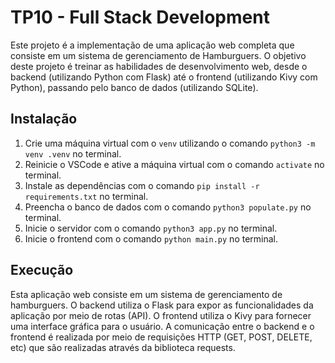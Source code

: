 # TP10 - Full Stack Development

Este projeto é a implementação de uma aplicação web completa que consiste em um sistema de gerenciamento de Hamburguers. O objetivo deste projeto é treinar as habilidades de desenvolvimento web, desde o backend (utilizando Python com Flask) até o frontend (utilizando Kivy com Python), passando pelo banco de dados (utilizando SQLite).

## Instalação

1. Crie uma máquina virtual com o `venv` utilizando o comando `python3 -m venv .venv` no terminal.
2. Reinicie o VSCode e ative a máquina virtual com o comando `activate` no terminal.
3. Instale as dependências com o comando `pip install -r requirements.txt` no terminal.
4. Preencha o banco de dados com o comando `python3 populate.py` no terminal.
5. Inicie o servidor com o comando `python3 app.py` no terminal.
6. Inicie o frontend com o comando `python main.py` no terminal.

## Execução

Esta aplicação web consiste em um sistema de gerenciamento de hamburguers. O backend utiliza o Flask para expor as funcionalidades da aplicação por meio de rotas (API). O frontend utiliza o Kivy para fornecer uma interface gráfica para o usuário. A comunicação entre o backend e o frontend é realizada por meio de requisições HTTP (GET, POST, DELETE, etc) que são realizadas através da biblioteca requests.

